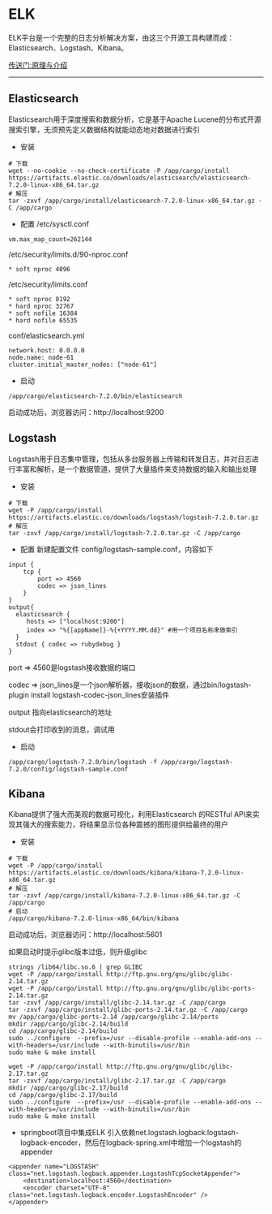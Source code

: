# ELK

ELK平台是一个完整的日志分析解决方案，由这三个开源工具构建而成：Elasticsearch、Logstash、Kibana。

[传送门:原理与介绍](https://www.cnblogs.com/aresxin/p/8035137.html)

---

## Elasticsearch

Elasticsearch用于深度搜索和数据分析，它是基于Apache Lucene的分布式开源搜索引擎，无须预先定义数据结构就能动态地对数据进行索引

- 安装
```
# 下载
wget --no-cookie --no-check-certificate -P /app/cargo/install https://artifacts.elastic.co/downloads/elasticsearch/elasticsearch-7.2.0-linux-x86_64.tar.gz
# 解压
tar -zxvf /app/cargo/install/elasticsearch-7.2.0-linux-x86_64.tar.gz -C /app/cargo
```

- 配置
/etc/sysctl.conf
```
vm.max_map_count=262144
```
/etc/security/limits.d/90-nproc.conf
```
* soft nproc 4096
```
/etc/security/limits.conf
```
* soft nproc 8192
* hard nproc 32767
* soft nofile 16384
* hard nofile 65535
```
conf/elasticsearch.yml
```
network.host: 0.0.0.0
node.name: node-61
cluster.initial_master_nodes: ["node-61"]
```

- 启动
```
/app/cargo/elasticsearch-7.2.0/bin/elasticsearch
```
启动成功后，浏览器访问：http://localhost:9200


## Logstash

Logstash用于日志集中管理，包括从多台服务器上传输和转发日志，并对日志进行丰富和解析，是一个数据管道，提供了大量插件来支持数据的输入和输出处理

- 安装
```
# 下载
wget -P /app/cargo/install https://artifacts.elastic.co/downloads/logstash/logstash-7.2.0.tar.gz
# 解压
tar -zxvf /app/cargo/install/logstash-7.2.0.tar.gz -C /app/cargo
```

- 配置
新建配置文件 config/logstash-sample.conf，内容如下
```
input {
    tcp {
        port => 4560
        codec => json_lines
    }
}
output{
  elasticsearch {
     hosts => ["localhost:9200"]
     index => "%{[appName]}-%{+YYYY.MM.dd}" #用一个项目名称来做索引
  }
  stdout { codec => rubydebug }
}
```
port => 4560是logstash接收数据的端口

codec => json_lines是一个json解析器，接收json的数据，通过bin/logstash-plugin install logstash-codec-json_lines安装插件

output 指向elasticsearch的地址

stdout会打印收到的消息，调试用

- 启动
```
/app/cargo/logstash-7.2.0/bin/logstash -f /app/cargo/logstash-7.2.0/config/logstash-sample.conf
```

## Kibana

Kibana提供了强大而美观的数据可视化，利用Elasticsearch 的RESTful API来实现其强大的搜索能力，将结果显示位各种震撼的图形提供给最终的用户

- 安装
```
# 下载
wget -P /app/cargo/install https://artifacts.elastic.co/downloads/kibana/kibana-7.2.0-linux-x86_64.tar.gz
# 解压
tar -zxvf /app/cargo/install/kibana-7.2.0-linux-x86_64.tar.gz -C /app/cargo
# 启动
/app/cargo/kibana-7.2.0-linux-x86_64/bin/kibana
```
启动成功后，浏览器访问：http://localhost:5601

如果启动时提示glibc版本过低，则升级glibc
```
strings /lib64/libc.so.6 | grep GLIBC
wget -P /app/cargo/install http://ftp.gnu.org/gnu/glibc/glibc-2.14.tar.gz
wget -P /app/cargo/install http://ftp.gnu.org/gnu/glibc/glibc-ports-2.14.tar.gz
tar -zxvf /app/cargo/install/glibc-2.14.tar.gz -C /app/cargo
tar -zxvf /app/cargo/install/glibc-ports-2.14.tar.gz -C /app/cargo
mv /app/cargo/glibc-ports-2.14 /app/cargo/glibc-2.14/ports
mkdir /app/cargo/glibc-2.14/build
cd /app/cargo/glibc-2.14/build
sudo ../configure  --prefix=/usr --disable-profile --enable-add-ons --with-headers=/usr/include --with-binutils=/usr/bin
sudo make & make install

wget -P /app/cargo/install http://ftp.gnu.org/gnu/glibc/glibc-2.17.tar.gz
tar -zxvf /app/cargo/install/glibc-2.17.tar.gz -C /app/cargo
mkdir /app/cargo/glibc-2.17/build
cd /app/cargo/glibc-2.17/build
sudo ../configure  --prefix=/usr --disable-profile --enable-add-ons --with-headers=/usr/include --with-binutils=/usr/bin
sudo make & make install
```

- springboot项目中集成ELK
引入依赖net.logstash.logback:logstash-logback-encoder，然后在logback-spring.xml中增加一个logstash的appender
```
<appender name="LOGSTASH" class="net.logstash.logback.appender.LogstashTcpSocketAppender">
    <destination>localhost:4560</destination>
    <encoder charset="UTF-8" class="net.logstash.logback.encoder.LogstashEncoder" />
</appender>
```




